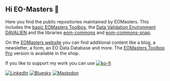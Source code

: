 ## Hi EO-Masters 👋

Here you find the public repositories maintained by EOMasters.
This includes the [basic EOMasters Toolbox](https://github.com/eomasters-repos/eomtbx), the [Data Validation Environment DAVALIEN](https://github.com/eomasters-repos/eom-davalien) and the libraries [eom-commons](https://github.com/eomasters-repos/eom-commons) and [eom-commons-snap](https://github.com/eomasters-repos/eom-commons.snap).

On the [EOMasters website](https://www.eomasters.org) you can find additional content like a blog, a newsletter, a form, an EO Data Database and more.
The [EOMasters Toolbox Pro](https://shop.eomasters.org) version is available in the shop. 

If you like to support my work you can use [![ko-fi](https://img.shields.io/badge/Ko--fi-F16061?style=for-the-badge&logo=ko-fi&logoColor=white)](https://ko-fi.com/eomasters)

[![LinkedIn](https://img.shields.io/badge/LinkedIn-0077B5?style=for-the-badge&logo=linkedin&logoColor=white)](https://www.linkedin.com/company/eomasters)
[![Bluesky](https://img.shields.io/badge/Bluesky-0285FF?style=for-the-badge&logo=bluesky&logoColor=fff&labelColor=0285FF)](https://bsky.app/profile/eomasters.org)
[![Mastodon](https://img.shields.io/badge/Mastodon-6364FF?style=for-the-badge&logo=Mastodon&logoColor=white)](https://mastodon.green/@EOMasters)

